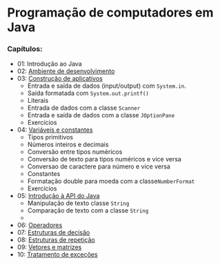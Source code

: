 # Programação de computadores em Java

### Capítulos:
* 01: Introdução ao Java
* 02: [Ambiente de desenvolvimento](https://github.com/felipeaugustox/programacao-de-computadores-em-java/tree/master/capitulo02)
* 03: [Construção de aplicativos](https://github.com/felipeaugustox/programacao-de-computadores-em-java/tree/master/capitulo03)
  * Entrada e saída de dados (input/output) com ```System.in```.
  * Saída formatada com ```System.out.printf()```
  * Literais
  * Entrada de dados com a classe ```Scanner```
  * Entrada e saída de dados com a classe ```JOptionPane```
  * Exercícios
* 04: [Variáveis e constantes](https://github.com/felipeaugustox/programacao-de-computadores-em-java/tree/master/capitulo04)
  * Tipos primitivos
  * Números inteiros e decimais
  * Conversão entre tipos numéricos
  * Conversão de texto para tipos numéricos e vice versa
  * Conversao de caractere para número e vice versa
  * Constantes
  * Formatação double para moeda com a classe```NumberFormat```
  * Exercícios
* 05: [Introdução à API do Java](https://github.com/felipeaugustox/programacao-de-computadores-em-java/tree/master/capitulo05)
  * Manipulação de texto classe ```String```
  * Comparação de texto com a classe ```String```
  * 
* 06: [Operadores](https://github.com/felipeaugustox/programacao-de-computadores-em-java/tree/master/capitulo06)
* 07: [Estruturas de decisão](https://github.com/felipeaugustox/programacao-de-computadores-em-java/tree/master/capitulo07)
* 08: [Estruturas de repetição](https://github.com/felipeaugustox/programacao-de-computadores-em-java/tree/master/capitulo08)
* 09: [Vetores e matrizes](https://github.com/felipeaugustox/programacao-de-computadores-em-java/tree/master/capitulo09)
* 10: [Tratamento de exceções](https://github.com/felipeaugustox/programacao-de-computadores-em-java/tree/master/capitulo10)
